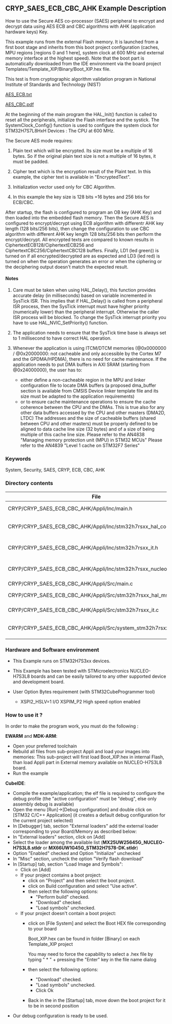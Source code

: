 ## <b>CRYP_SAES_ECB_CBC_AHK Example Description</b>

How to use the Secure AES co-processor (SAES) peripheral to encrypt and decrypt data
using AES ECB and CBC algorithms with AHK (application hardware keys) Key.

This example runs from the external Flash memory. It is launched from a first boot stage and inherits from this boot project
configuration (caches, MPU regions [regions 0 and 1 here], system clock at 600 MHz and external memory interface at the highest speed).
Note that the boot part is automatically downloaded from the IDE environment via the board project Templates/Template_XIP/Binary/Boot_XIP.hex file.

This test is from cryptographic algorithm validation program in National Institute of Standards and Technology (NIST)

[AES_ECB.txt](https://github.com/coruus/nist-testvectors/blob/master/csrc.nist.gov/groups/ST/toolkit/documents/Examples/AES_ECB.txt)

[AES_CBC.pdf](https://csrc.nist.gov/CSRC/media/Projects/Cryptographic-Standards-and-Guidelines/documents/examples/AES_CBC.pdf)

At the beginning of the main program the HAL_Init() function is called to reset
all the peripherals, initialize the Flash interface and the systick.
The SystemClock_Config() function is used to configure the system clock for STM32H7S7L8HxH Devices :
The CPU at 600 MHz.

The Secure AES mode requires:

1. Plain text which will be encrypted. Its size must be a multiple of 16 bytes.
   So if the original plain text size is not a multiple of 16 bytes, it must be padded.

2. Cipher text which is the encryption result of the Plaint text. In this
   example, the cipher text is available in "EncryptedText".

3. Initialization vector used only for CBC Algorithm.

4. In this example the key size is 128 bits =16 bytes and 256 btis for ECB/CBC.

After startup, the flash is configured to program an OB key (AHK Key) and then loaded into the embedded flash memory.
Then the Secure AES is configured to encrypt/decrypt using ECB algorithm with differentr AHK key length (128 bits/256 bits),
then change the configuration to use CBC algorithm with different AHK key length 128 bits/256 bits then perform the encrypt/decrypt.
All encrypted texts are compared to known results in CiphertextECB128/CiphertextECB256 and
CiphertextCBC256/CiphertextCBC128 buffers.
Finally, LD1 (led green)) is turned on if all encrypted/decrypted are as expected and
LD3 (led red) is turned on when the operation generates an error or when the ciphering
or the deciphering output doesn't match the expected result.


#### <b>Notes</b>
1. Care must be taken when using HAL_Delay(), this function provides accurate delay (in milliseconds)
      based on variable incremented in SysTick ISR. This implies that if HAL_Delay() is called from
      a peripheral ISR process, then the SysTick interrupt must have higher priority (numerically lower)
      than the peripheral interrupt. Otherwise the caller ISR process will be blocked.
      To change the SysTick interrupt priority you have to use HAL_NVIC_SetPriority() function.

2. The application needs to ensure that the SysTick time base is always set to 1 millisecond
      to have correct HAL operation.

3. Whenever the application is using ITCM/DTCM memories (@0x0000000 / @0x20000000: not cacheable and only accessible
    by the Cortex M7 and the GPDMA/HPDMA), there is no need for cache maintenance.
    If the application needs to put DMA buffers in AXI SRAM (starting from @0x24000000), the user has to:
    - either define a non-cacheable region in the MPU and linker configuration file to locate DMA buffers
      (a proposed dma_buffer section is available from CMSIS Device linker template file and its size must
      be adapted to the application requirements)
    - or to ensure cache maintenance operations to ensure the cache coherence between the CPU and the DMAs.
    This is true also for any other data buffers accessed by the CPU and other masters (DMA2D, LTDC)
    The addresses and the size of cacheable buffers (shared between CPU and other masters)
    must be properly defined to be aligned to data cache line size (32 bytes) and of a size of being multiple
    of this cache line size.
    Please refer to the AN4838 "Managing memory protection unit (MPU) in STM32 MCUs"
    Please refer to the AN4839 "Level 1 cache on STM32F7 Series"

### <b>Keywords</b>

System, Security, SAES, CRYP, ECB, CBC, AHK

### <b>Directory contents</b>

File | Description
 --- | ---
  CRYP/CRYP_SAES_ECB_CBC_AHK/Appli/Inc/main.h                      |  Header for main.c module
  CRYP/CRYP_SAES_ECB_CBC_AHK/Appli/Inc/stm32h7rsxx_hal_conf.h      |  HAL Configuration file
  CRYP/CRYP_SAES_ECB_CBC_AHK/Appli/Inc/stm32h7rsxx_it.h            |  Interrupt handlers header file
  CRYP/CRYP_SAES_ECB_CBC_AHK/Appli/Inc/stm32h7rsxx_nucleo_conf.h   |  BSP Configuration file
  CRYP/CRYP_SAES_ECB_CBC_AHK/Appli/Src/main.c                      |  Main program
  CRYP/CRYP_SAES_ECB_CBC_AHK/Appli/Src/stm32h7rsxx_hal_msp.c       |  HAL MSP module
  CRYP/CRYP_SAES_ECB_CBC_AHK/Appli/Src/stm32h7rsxx_it.c            |  Interrupt handlers
  CRYP/CRYP_SAES_ECB_CBC_AHK/Appli/Src/system_stm32h7rsxx.c        |  STM32H7RSxx system source file

### <b>Hardware and Software environment</b>

  - This Example runs on STM32H7S3xx devices.

  - This Example has been tested with STMicroelectronics NUCLEO-H7S3L8
    boards and can be easily tailored to any other supported device
    and development board.

  - User Option Bytes requirement (with STM32CubeProgrammer tool)

    - XSPI2_HSLV=1     I/O XSPIM_P2 High speed option enabled

### <b>How to use it ?</b>

In order to make the program work, you must do the following :

**EWARM** and **MDK-ARM**:

 - Open your preferred toolchain
 - Rebuild all files from sub-project Appli and load your images into memories: This sub-project will first load Boot_XIP.hex in internal Flash,
   than load Appli part in External memory available on NUCLEO-H7S3L8 board.
 - Run the example

**CubeIDE**:

 - Compile the example/application; the elf file is required to configure the debug profile (the "active configuration" must be "debug", else only assembly debug is available)
 - Open the menu [Run]->[Debug configuration] and double click on  [STM32 C/C++ Application] (it creates a default debug configuration for the current project selected)
 - In [Debugger] tab, section "External  loaders" add the external loader corresponding to your Board/Memory as described below:
 - In "External loaders" section, click on [Add]
 - Select the loader among the available list (**MX25UW25645G_NUCLEO-H7S3L8.stldr** or **MX66UW1G45G_STM32H7S78-DK.stldr**)
 - Option "Enabled" checked and Option "Initialize" unchecked
 - In "Misc" section, uncheck the option "Verify flash download"
 - In [Startup] tab, section "Load Image and Symbols":
   - Click on [Add]
   - If your project contains a boot project:
     - click on "Project" and then select the boot project.
     - click on Build configuration and select "Use active".
     - then select the following options:
       - "Perform build" checked.
       - "Download" checked.
       - "Load symbols" unchecked.
   - If your project doesn't contain a boot project:
     - click on [File System] and select the Boot HEX file corresponding to your board

        Boot_XIP.hex can be found in folder [Binary] on each Template_XIP project

        You may need to force the capability to select a .hex file by typing " * " + pressing the "Enter" key in the file name dialog

     - then select the following options:
       - "Download"      checked.
       - "Load symbols" unchecked.
       - Click Ok
     - Back in the in the [Startup] tab, move down the boot project for it to be in second position
 - Our debug configuration is ready to be used.

